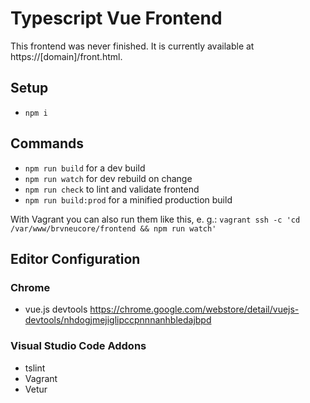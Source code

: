 # Typescript Vue Frontend

This frontend was never finished. It is currently available at https://[domain]/front.html.

## Setup

- `npm i`

## Commands

- `npm run build` for a dev build
- `npm run watch` for dev rebuild on change
- `npm run check` to lint and validate frontend
- `npm run build:prod` for a minified production build

With Vagrant you can also run them like this, e. g.:
`vagrant ssh -c 'cd /var/www/brvneucore/frontend && npm run watch'`

## Editor Configuration

### Chrome

- vue.js devtools https://chrome.google.com/webstore/detail/vuejs-devtools/nhdogjmejiglipccpnnnanhbledajbpd

### Visual Studio Code Addons

- tslint
- Vagrant
- Vetur
